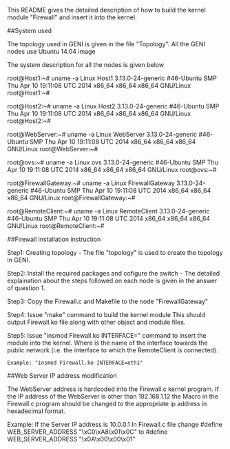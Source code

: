 This README gives the detailed description of how to build the kernel module "Firewall" and insert it into the kernel.

##System used

The topology used in GENI is given in the file "Topology".
All the GENI nodes use Ubuntu 14.04 image

The system description for all the nodes is given below

root@Host1:~# uname -a
Linux Host1 3.13.0-24-generic #46-Ubuntu SMP Thu Apr 10 19:11:08 UTC 2014 x86_64 x86_64 x86_64 GNU/Linux
root@Host1:~# 

root@Host2:~# uname -a
Linux Host2 3.13.0-24-generic #46-Ubuntu SMP Thu Apr 10 19:11:08 UTC 2014 x86_64 x86_64 x86_64 GNU/Linux
root@Host2:~#

root@WebServer:~# uname -a
Linux WebServer 3.13.0-24-generic #46-Ubuntu SMP Thu Apr 10 19:11:08 UTC 2014 x86_64 x86_64 x86_64 GNU/Linux
root@WebServer:~# 

root@ovs:~# uname -a
Linux ovs 3.13.0-24-generic #46-Ubuntu SMP Thu Apr 10 19:11:08 UTC 2014 x86_64 x86_64 x86_64 GNU/Linux
root@ovs:~# 

root@FirewallGateway:~# uname -a
Linux FirewallGateway 3.13.0-24-generic #46-Ubuntu SMP Thu Apr 10 19:11:08 UTC 2014 x86_64 x86_64 x86_64 GNU/Linux
root@FirewallGateway:~#

root@RemoteClient:~# uname -a
Linux RemoteClient 3.13.0-24-generic #46-Ubuntu SMP Thu Apr 10 19:11:08 UTC 2014 x86_64 x86_64 x86_64 GNU/Linux
root@RemoteClient:~# 

##Firewall installation instruction

Step1: Creating topology
	- The file "topology" is used to create the topology in GENI.

Step2: Install the required packages and cofigure the switch 
	- The detailed explaination about the steps followed on each node is given in the answer of question 1.

Step3: Copy the Firewall.c and Makefile to the node "FirewallGateway"

Step4: Issue "make" command to build the kernel module
	This should output Firewall.ko file along with other object and module files.

Step5: Issue "insmod Firewall.ko INTERFACE=<interface>" command to insert the module into the kernel.
	Where <interface> is the name of the interface towards the public network (i.e. the interface to which the RemoteClient is connected).

	Example: "insmod Firewall.ko INTERFACE=eth1"


##Web Server IP address modification

The WebServer address is hardcoded into the Firewall.c kernel program. 
If the IP address of the WebServer is other than 192.168.1.12 the Macro in the Firewall.c program should be changed to the appropriate ip address in hexadecimal format.

Example: If the Server IP address is 10.0.0.1
	In Firewall.c file change #define WEB_SERVER_ADDRESS "\xC0\xA8\x01\x0C" to #define WEB_SERVER_ADDRESS "\x0A\x00\x00\x01"
